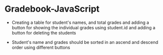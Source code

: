 # Gradebook-JavaScript

- Creating a table for student's names, and total grades and adding a button for showing the individual grades using student.id and adding a button for deleting the students

- Student's name and grades should be sorted in an ascend and descend order using different buttons
